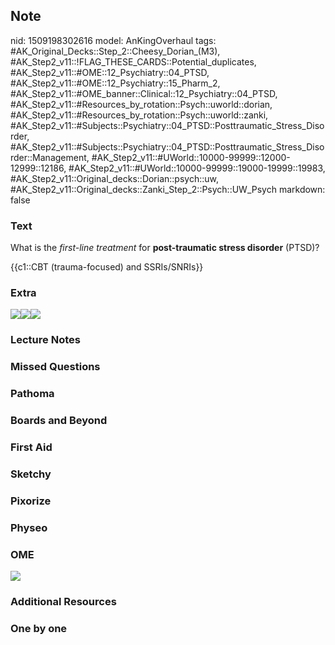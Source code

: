 ## Note
nid: 1509198302616
model: AnKingOverhaul
tags: #AK_Original_Decks::Step_2::Cheesy_Dorian_(M3), #AK_Step2_v11::!FLAG_THESE_CARDS::Potential_duplicates, #AK_Step2_v11::#OME::12_Psychiatry::04_PTSD, #AK_Step2_v11::#OME::12_Psychiatry::15_Pharm_2, #AK_Step2_v11::#OME_banner::Clinical::12_Psychiatry::04_PTSD, #AK_Step2_v11::#Resources_by_rotation::Psych::uworld::dorian, #AK_Step2_v11::#Resources_by_rotation::Psych::uworld::zanki, #AK_Step2_v11::#Subjects::Psychiatry::04_PTSD::Posttraumatic_Stress_Disorder, #AK_Step2_v11::#Subjects::Psychiatry::04_PTSD::Posttraumatic_Stress_Disorder::Management, #AK_Step2_v11::#UWorld::10000-99999::12000-12999::12186, #AK_Step2_v11::#UWorld::10000-99999::19000-19999::19983, #AK_Step2_v11::Original_decks::Dorian::psych::uw, #AK_Step2_v11::Original_decks::Zanki_Step_2::Psych::UW_Psych
markdown: false

### Text
What is the <i>first-line treatment</i> for <b>post-traumatic
stress disorder</b> (PTSD)?
<div>
  {{c1::CBT (trauma-focused) and SSRIs/SNRIs}}
</div>

### Extra
<img src="sneaky%20bastards%20really.png"><img src=
"paste-452818402017785.jpg"><img src="paste-738382187593729.jpg">

### Lecture Notes


### Missed Questions


### Pathoma


### Boards and Beyond


### First Aid


### Sketchy


### Pixorize


### Physeo


### OME
<div class="ome-widget">
  <a href=
  "https://onlinemeded.org/spa/psychiatry/ptsd/acquire?ref=anki"><img src="_OME_AnkiFlashcards_Lesson_1.png"></a>
</div>

### Additional Resources


### One by one

